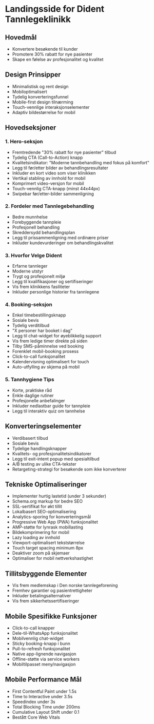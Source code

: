 # Landingsside for Dident Tannlegeklinikk

## Hovedmål
- Konvertere besøkende til kunder
- Promotere 30% rabatt for nye pasienter
- Skape en følelse av profesjonalitet og kvalitet

## Design Prinsipper
- Minimalistisk og rent design
- Mobiloptimalisert
- Tydelig konverteringsfunnel
- Mobile-first design tilnærming
- Touch-vennlige interaksjonselementer
- Adaptiv bildestørrelse for mobil

## Hovedseksjoner

### 1. Hero-seksjon
- Fremtredende "30% rabatt for nye pasienter" tilbud
- Tydelig CTA (Call-to-Action) knapp
- Kvalitetsindikator: "Moderne tannbehandling med fokus på komfort"
- Legg til før/etter bilder av behandlingsresultater
- Inkluder en kort video som viser klinikken
- Vertikal stabling av innhold for mobil
- Komprimert video-versjon for mobil
- Touch-vennlig CTA-knapp (minst 44x44px)
- Swipebar før/etter-bilder sammenligning

### 2. Fordeler med Tannlegebehandling
- Bedre munnhelse
- Forebyggende tannpleie
- Profesjonell behandling
- Skreddersydd behandlingsplan
- Legg til prissammenligning med ordinære priser
- Inkluder kundevurderinger om behandlingskvalitet

### 3. Hvorfor Velge Dident
- Erfarne tannleger
- Moderne utstyr
- Trygt og profesjonelt miljø
- Legg til kvalifikasjoner og sertifiseringer
- Vis frem klinikkens fasiliteter
- Inkluder personlige historier fra tannlegene

### 4. Booking-seksjon
- Enkel timebestillingsknapp
- Sosiale bevis
- Tydelig verditilbud
- "X personer har booket i dag"
- Legg til chat-widget for øyeblikkelig support
- Vis frem ledige timer direkte på siden
- Tilby SMS-påminnelse ved booking
- Forenklet mobil-booking prosess
- Click-to-call funksjonalitet
- Kalendervisning optimalisert for touch
- Auto-utfylling av skjema på mobil

### 5. Tannhygiene Tips
- Korte, praktiske råd
- Enkle daglige rutiner
- Profesjonelle anbefalinger
- Inkluder nedlastbar guide for tannpleie
- Legg til interaktiv quiz om tannhelse

## Konverteringselementer
- Verdibasert tilbud
- Sosiale bevis
- Tydelige handlingsknapper
- Kvalitets- og profesjonalitetsindikatorer
- Legg til exit-intent popup med spesialtilbud
- A/B testing av ulike CTA-tekster
- Retargeting-strategi for besøkende som ikke konverterer

## Tekniske Optimaliseringer
- Implementer hurtig lastetid (under 3 sekunder)
- Schema.org markup for bedre SEO
- SSL-sertifikat for økt tillit
- Lokalbasert SEO-optimalisering
- Analytics-sporing for konverteringsmål
- Progressive Web App (PWA) funksjonalitet
- AMP-støtte for lynrask mobillasting
- Bildekomprimering for mobil
- Lazy loading av innhold
- Viewport-optimalisert tekststørrelse
- Touch target spacing minimum 8px
- Deaktiver zoom på skjemaer
- Optimaliser for mobil nettverkshastighet

## Tillitsbyggende Elementer
- Vis frem medlemskap i Den norske tannlegeforening
- Fremhev garantier og pasientrettigheter
- Inkluder betalingsalternativer
- Vis frem sikkerhetssertifiseringer

## Mobile Spesifikke Funksjoner
- Click-to-call knapper
- Dele-til-WhatsApp funksjonalitet
- Mobilvennlig chat-widget
- Sticky booking-knapp i bunn
- Pull-to-refresh funksjonalitet
- Native app-lignende navigasjon
- Offline-støtte via service workers
- Mobiltilpasset meny/navigasjon

## Mobile Performance Mål
- First Contentful Paint under 1.5s
- Time to Interactive under 3.5s
- Speedindex under 3s
- Total Blocking Time under 200ms
- Cumulative Layout Shift under 0.1
- Bestått Core Web Vitals 